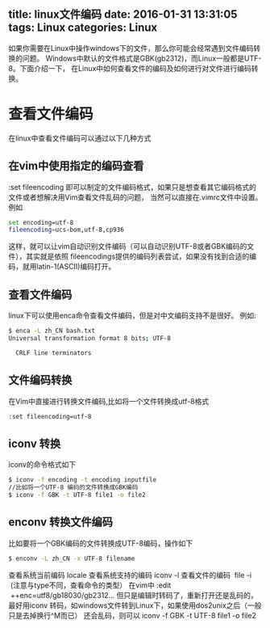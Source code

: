 title: linux文件编码
date: 2016-01-31 13:31:05
tags: Linux
categories: Linux
---
如果你需要在Linux中操作windows下的文件，那么你可能会经常遇到文件编码转换的问题。
Windows中默认的文件格式是GBK(gb2312)，而Linux一般都是UTF-8。下面介绍一下，
在Linux中如何查看文件的编码及如何进行对文件进行编码转换。


# 查看文件编码
在linux中查看文件编码可以通过以下几种方式
## 在vim中使用指定的编码查看
:set fileencoding
即可以制定的文件编码格式，如果只是想查看其它编码格式的文件或者想解决用Vim查看文件乱码的问题，
当然可以直接在.vimrc文件中设置。
例如
```bash
set encoding=utf-8
fileencoding=ucs-bom,utf-8,cp936
```
这样，就可以让vim自动识别文件编码（可以自动识别UTF-8或者GBK编码的文件），其实就是依照 
fileencodings提供的编码列表尝试，如果没有找到合适的编码，就用latin-1(ASCII)编码打开。
## 查看文件编码
linux下可以使用enca命令查看文件编码，但是对中文编码支持不是很好。
例如:
```bash
$ enca -L zh_CN bash.txt
Universal transformation format 8 bits; UTF-8

  CRLF line terminators
```
## 文件编码转换
在Vim中直接进行转换文件编码,比如将一个文件转换成utf-8格式
```bash
:set fileencoding=utf-8
```
##  iconv 转换
iconv的命令格式如下
```bash
$ iconv -f encoding -t encoding inputfile
//比如将一个UTF-8 编码的文件转换成GBK编码
$ iconv -f GBK -t UTF-8 file1 -o file2
```
## enconv 转换文件编码
比如要将一个GBK编码的文件转换成UTF-8编码，操作如下
```bash
$ enconv -L zh_CN -x UTF-8 filename
```
查看系统当前编码 locale
查看系统支持的编码 iconv -l
查看文件的编码  file -i  (注意与type不同，查看命令的类型）
在vim中 :edit  ++enc=utf8/gb18030/gb2312... 但只是编辑时转码了，重新打开还是乱码的，
最好用iconv 转码，如windows文件转到Linux下，如果使用dos2unix之后（一般只是去掉换行^M而已）
还会乱码，则可以 iconv -f GBK -t UTF-8 file1 -o file2
